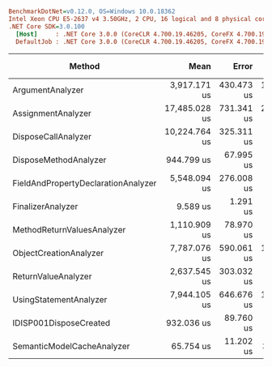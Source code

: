 ``` ini

BenchmarkDotNet=v0.12.0, OS=Windows 10.0.18362
Intel Xeon CPU E5-2637 v4 3.50GHz, 2 CPU, 16 logical and 8 physical cores
.NET Core SDK=3.0.100
  [Host]     : .NET Core 3.0.0 (CoreCLR 4.700.19.46205, CoreFX 4.700.19.46214), X64 RyuJIT
  DefaultJob : .NET Core 3.0.0 (CoreCLR 4.700.19.46205, CoreFX 4.700.19.46214), X64 RyuJIT


```
|                              Method |          Mean |      Error |       StdDev |        Median | Gen 0 | Gen 1 | Gen 2 | Allocated |
|------------------------------------ |--------------:|-----------:|-------------:|--------------:|------:|------:|------:|----------:|
|                    ArgumentAnalyzer |  3,917.171 us | 430.473 us | 1,269.259 us |  3,383.750 us |     - |     - |     - |  101608 B |
|                  AssignmentAnalyzer | 17,485.028 us | 731.341 us | 2,062.760 us | 16,530.300 us |     - |     - |     - |  738688 B |
|                 DisposeCallAnalyzer | 10,224.764 us | 325.311 us |   879.497 us |  9,864.200 us |     - |     - |     - |  306152 B |
|               DisposeMethodAnalyzer |    944.799 us |  67.995 us |   192.892 us |    885.100 us |     - |     - |     - |   14984 B |
| FieldAndPropertyDeclarationAnalyzer |  5,548.094 us | 276.008 us |   796.347 us |  5,411.150 us |     - |     - |     - |  144432 B |
|                   FinalizerAnalyzer |      9.589 us |   1.291 us |     3.577 us |      8.700 us |     - |     - |     - |     440 B |
|          MethodReturnValuesAnalyzer |  1,110.909 us |  78.970 us |   221.442 us |  1,015.200 us |     - |     - |     - |   38488 B |
|              ObjectCreationAnalyzer |  7,787.076 us | 590.061 us | 1,683.477 us |  7,073.200 us |     - |     - |     - |  348640 B |
|                 ReturnValueAnalyzer |  2,637.545 us | 303.032 us |   893.496 us |  2,420.650 us |     - |     - |     - |   58560 B |
|              UsingStatementAnalyzer |  7,944.105 us | 646.676 us | 1,906.740 us |  7,826.950 us |     - |     - |     - |  146208 B |
|              IDISP001DisposeCreated |    932.036 us |  89.760 us |   257.538 us |    805.800 us |     - |     - |     - |   24648 B |
|          SemanticModelCacheAnalyzer |     65.754 us |  11.202 us |    33.029 us |     46.900 us |     - |     - |     - |    1760 B |
